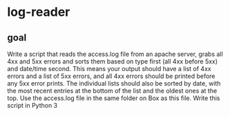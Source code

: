 # log-reader

## goal

Write a script that reads the access.log file from an apache server, grabs all 4xx and 5xx errors and sorts them based on type first (all 4xx before 5xx) and date/time second. This means your output should have a list of 4xx errors and a list of 5xx errors, and all 4xx errors should be printed before any 5xx error prints. The individual lists should also be sorted by date, with the most recent entries at the bottom of the list and the oldest ones at the top. Use the access.log file in the same folder on Box as this file. Write this script in Python 3
